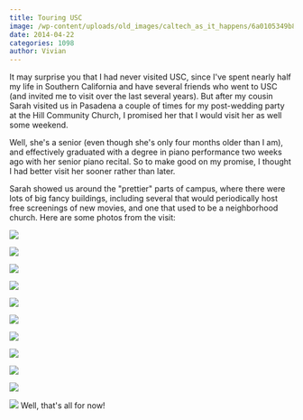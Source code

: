 ```yaml
---
title: Touring USC
image: /wp-content/uploads/old_images/caltech_as_it_happens/6a0105349b8251970b01a3fcef5668970b.jpg
date: 2014-04-22
categories: 1098
author: Vivian
---
```


It may surprise you that I had never visited USC, since I've spent nearly half my life in Southern California and have several friends who went to USC (and invited me to visit over the last several years). But after my cousin Sarah visited us in Pasadena a couple of times for my post-wedding party at the Hill Community Church, I promised her that I would visit her as well some weekend.

Well, she's a senior (even though she's only four months older than I am), and effectively graduated with a degree in piano performance two weeks ago with her senior piano recital. So to make good on my promise, I thought I had better visit her sooner rather than later.

Sarah showed us around the "prettier" parts of campus, where there were lots of big fancy buildings, including several that would periodically host free screenings of new movies, and one that used to be a neighborhood church. Here are some photos from the visit:

![](/old_images/caltech_as_it_happens/6a0105349b8251970b01a3fcef5724970b.jpg)

![](/old_images/caltech_as_it_happens/6a0105349b8251970b01a73daa1034970d.jpg)

![](/old_images/caltech_as_it_happens/6a0105349b8251970b01a5119efcd6970c.jpg)

![](/old_images/caltech_as_it_happens/6a0105349b8251970b01a73daa10df970d.jpg)

![](/old_images/caltech_as_it_happens/6a0105349b8251970b01a5119efd96970c.jpg)

![](/old_images/caltech_as_it_happens/6a0105349b8251970b01a73daa11d8970d.jpg)

![](/old_images/caltech_as_it_happens/6a0105349b8251970b01a3fcef5a83970b.jpg)

![](/old_images/caltech_as_it_happens/6a0105349b8251970b01a3fcef5ae8970b.jpg)

![](/old_images/caltech_as_it_happens/6a0105349b8251970b01a3fcef5b98970b.jpg)

![](/old_images/caltech_as_it_happens/6a0105349b8251970b01a3fcef5c1c970b.jpg)

![](/old_images/caltech_as_it_happens/6a0105349b8251970b01a3fcef5da7970b.jpg)
Well, that's all for now!

